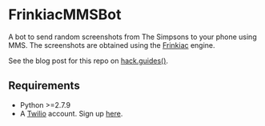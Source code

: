 # FrinkiacMMSBot

A bot to send random screenshots from The Simpsons to your phone using MMS. The screenshots are obtained using the [Frinkiac](https://frinkiac.com/) engine.

See the blog post for this repo on [hack.guides()](https://www.pluralsight.com/guides/interesting-apis/build-a-simpsons-quote-bot-with-twilio-mms-frinkiac-and-python).

## Requirements

* Python >=2.7.9
* A [Twilio](https://www.twilio.com/) account. Sign up [here](https://www.twilio.com/try-twilio). 
